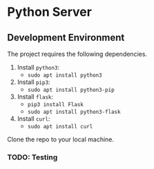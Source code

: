 # Python Server

## Development Environment

The project requires the following dependencies.

1. Install `python3`:
    - `sudo apt install python3`
2. Install `pip3`:
    - `sudo apt install python3-pip`
3. Install `flask`:
    - `pip3 install Flask`
    - `sudo apt install python3-flask`
4. Install `curl`:
    - `sudo apt install curl`

Clone the repo to your local machine.

### TODO: Testing
